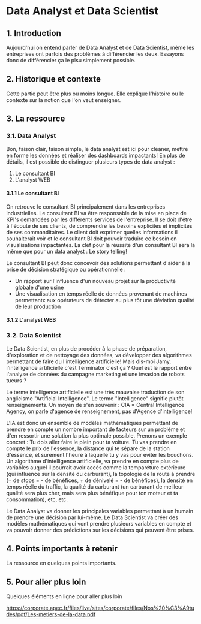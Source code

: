 # Data Analyst et Data Scientist

## 1. Introduction
Aujourd'hui on entend parler de Data Analyst et de Data Scientist, même les entreprises ont parfois des problèmes à différencier les deux. Essayons donc de différencier ça le plsu simplement possible.

## 2. Historique et contexte


Cette partie peut être plus ou moins longue. Elle explique l'histoire ou le contexte sur la notion que l'on veut enseigner.

## 3. La ressource

### 3.1. Data Analyst
Bon, faison clair, faison simple, le data analyst est ici pour cleaner, mettre en forme les données et réaliser des dashboards impactants! 
En plus de détails, il est possible de distinguer plusieurs types de data analyst : 
1. Le consultant BI
2. L'analyst WEB

#### 3.1.1 Le consultant BI

On retrouve le consultant BI principalement dans les entreprises industrielles. Le consultant BI va être responsable de la mise en place de KPI's demandées par les différents services de l'entreprise.
Il se doit d'être à l'écoute de ses clients, de comprendre les besoins explicites et implicites de ses commanditaires. Le client doit exprimer quelles informations il souhaiterait voir et le consultant BI doit pouvoir traduire ce besoin en visualisations impactantes. La clef pour la réussite d'un consultant BI sera la même que pour un data analyst : Le story telling!

Le consultant BI peut donc concevoir des solutions permettant d'aider à la prise de décision stratégique ou opérationnelle : 
- Un rapport sur l'influence d'un nouveau projet sur la productivité globale d'une usine
- Une visualisation en temps réelle de données provenant de machines permettantx aux opérateurs de détecter au plus tôt une déviation qualité de leur production

#### 3.1.2 L'analyst WEB



### 3.2. Data Scientist

Le Data Scientist, en plus de procéder à la phase de préparation, d'exploration et de nettoyage des données, va développer des algorithmes permettant de faire du l'intelligence artificielle!
Mais dis-moi Jamy, l'intelligence artificielle c'est Terminator c'est ça ? Quel est le rapport entre l'analyse de données du campagne marketing et une invasion de robots tueurs ?

Le terme intelligence artificielle est une très mauvaise traduction de son anglicisme "Artificial Intelligence". Le terme "Intelligence" signifie plutôt renseignements. Un moyen de s'en souvenir :
CIA = Central Intelligence Agency, on parle d'agence de renseignement, pas d'Agence d'intelligence!

L'IA est donc un ensemble de modèles mathématiques permettant de prendre en compte un nombre important de facteurs sur un problème et d'en ressortir une solution la plus optimale possible.
Prenons un exemple concret :
Tu dois aller faire le plein pour ta voiture. Tu vas prendre en compte le prix de l'essence, la distance qui te sépare de la station d'essence, et surement l'heure à laquelle tu y vas pour éviter les bouchons.
Un algorithme d'intelligence artificielle, va prendre en compte plus de variables auquel il pourrait avoir accès comme la temparéture extérieure (qui influence sur la densité du carburant), la topologie de la route à prendre (+ de stops = - de bénéfices, + de dénivelé = - de bénéfices), la densité en temps réelle du traffic, la qualité du carburant (un carburant de meilleur qualité sera plus cher, mais sera plus bénéfique pour ton moteur et ta consommation), etc, etc.

Le Data Analyst va donner les principales variables permettant à un humain de prendre une décision par lui-même. Le Data Scientist va créer des modèles mathématiques qui vont prendre plusieurs variables en compte et va pouvoir donner des prédictions sur les décisions qui peuvent être prises.

## 4. Points importants à retenir
La ressource en quelques points importants.

## 5. Pour aller plus loin
Quelques éléments en ligne pour aller plus loin


https://corporate.apec.fr/files/live/sites/corporate/files/Nos%20%C3%A9tudes/pdf/Les-metiers-de-la-data.pdf
